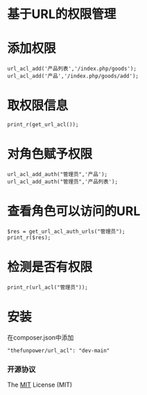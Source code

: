 # 基于URL的权限管理

# 添加权限

~~~
url_acl_add('产品列表','/index.php/goods');
url_acl_add('产品','/index.php/goods/add');
~~~

# 取权限信息

~~~
print_r(get_url_acl());
~~~

# 对角色赋予权限

~~~
url_acl_add_auth("管理员",'产品');
url_acl_add_auth("管理员",'产品列表');
~~~

# 查看角色可以访问的URL

~~~
$res = get_url_acl_auth_urls("管理员");
print_r($res);
~~~

# 检测是否有权限

~~~
print_r(url_acl("管理员"));
~~~

# 安装

在composer.json中添加
~~~
"thefunpower/url_acl": "dev-main" 
~~~




### 开源协议 

The [MIT](LICENSE) License (MIT)